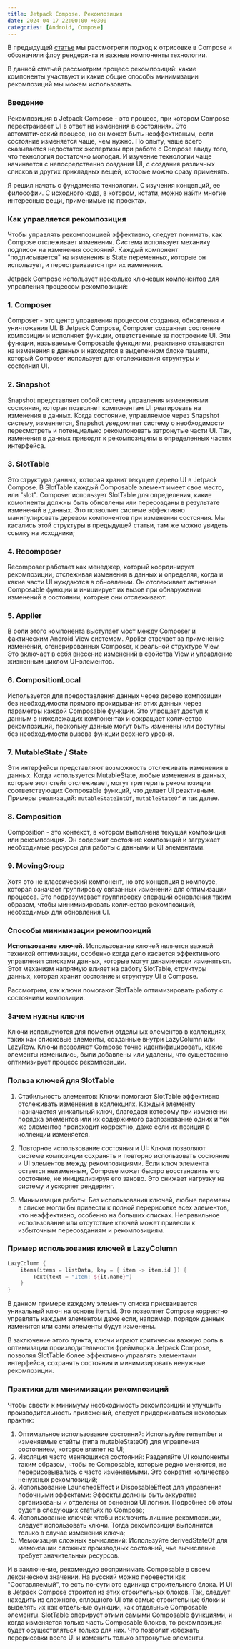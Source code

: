 ```yaml
---
title: Jetpack Compose. Рекомпозиция
date: 2024-04-17 22:00:00 +0300
categories: [Android, Compose]
---
```


В предыдущей [статье](https://marche1os.github.io/posts/compose-intro/) мы рассмотрели подход к отрисовке в Compose и обозначили флоу рендеринга и важные компоненты технологии. 

В данной статьей рассмотрим процесс рекомпозиций: какие компоненты участвуют и какие общие способы минимизации рекомпозиций мы можем использовать.

### Введение
Рекомпозиция в Jetpack Compose - это процесс, при котором Compose перестраивает UI в ответ на изменения в состояниях. 
Это автоматический процесс, но он может быть неэффективным, если состояние изменяется чаще, чем нужно.
По опыту, чаще всего сказывается недостаток экспертизы при работе с Compose ввиду того, что технология достаточно молодая.
И изучение технологии чаще начинается с непосредственно создания UI, с создания различных списков и других прикладных вещей, которые можно сразу применять.

Я решил начать с фундамента технологии. С изучения концепций, ее философии. С исходного кода, в котором, кстати, можно найти многие интересные вещи, применимые на проектах.

### Как управляется рекомпозиция
Чтобы управлять рекомпозицией эффективно, следует понимать, как Compose отслеживает изменения. Система использует механику подписок на изменения состояний. Каждый компонент "подписывается" на изменения в State переменных, которые он использует, и перестраивается при их изменении. 

Jetpack Compose использует несколько ключевых компонентов для управления процессом рекомпозиций:

### 1. Composer
Composer - это центр управления процессом создания, обновления и уничтожения UI. В Jetpack Compose, Composer сохраняет состояние композиции и исполняет функции, ответственные за построение UI. Эти функции, называемые Composable функциями, реактивно отзываются на изменения в данных и находятся в выделенном блоке памяти, который Composer использует для отслеживания структуры и состояния UI.

### 2. Snapshot
Snapshot представляет собой систему управления изменениями состояния, которая позволяет компонентам UI реагировать на изменения в данных. 
Когда состояние, управляемое через Snapshot систему, изменяется, Snapshot уведомляет систему о необходимости пересмотреть и потенциально рекомпоновать затронутые части UI. 
Так, изменения в данных приводят к рекомпозициям в определенных частях интерфейса.

### 3. SlotTable
Это структура данных, которая хранит текущее дерево UI в Jetpack Compose. В SlotTable каждый Composable элемент имеет свое место, или "slot". 
Composer использует SlotTable для определения, какие комопненты должны быть обновлены или пересозданы в результате изменений в данных. 
Это позволяет системе эффективно манипулировать деревом компонентов при изменении состояния.
Мы касались этой структуры в предыдущей статьи, там же можно увидеть ссылку на исходники;

### 4. Recomposer
Recomposer работает как менеджер, который координирует рекомпозиции, отслеживая изменения в данных и определяя, когда и какие части UI нуждаются в обновлении. 
Он отслеживает активные Composable функции и инициирует их вызов при обнаружении изменений в состоянии, которые они отслеживают.

### 5. Applier
В роли этого компонента выступает мост между Composer и фактическим Android View системом. 
Applier отвечает за применение изменений, сгенерированных Composer, к реальной структуре View. 
Это включает в себя внесение изменений в свойства View и управление жизненным циклом UI-элементов.

### 6. CompositionLocal
Используется для предоставления данных через дерево композиции без необходимости прямого прокидывания этих данных через параметры каждой Composable функции. 
Это упрощает доступ к данным в нижележащих компонентах и сокращает количество рекомпозиций, поскольку данные могут быть изменены или доступны без необходимости вызова функции верхнего уровня.

### 7. MutableState / State
Эти интерфейсы представляют возможность отслеживать изменения в данных. Когда используется MutableState, любые изменения в данных, которые этот стейт отслеживает, могут триггерить рекомпозиции соответствующих Composable функций, что делает UI реактивным.
Примеры реализаций: `mutableStateIntOf`, `mutableStateOf` и так далее.

### 8. Composition
Composition - это контекст, в котором выполнена текущая композиция или рекомпозиция. 
Он содержит состояние композиций и загружает необходимые ресурсы для работы с данными и UI элементами.

### 9. MovingGroup
Хотя это не классический компонент, но это концепция в компоузе, которая означает группировку связанных изменений для оптимизации процесса. 
Это подразумевает группировку операций обновления таким образом, чтобы минимизировать количество рекомпозиций, необходимых для обновления UI.

### Способы минимизации рекомпозиций
**Использование ключей.** Использование ключей является важной техникой оптимизации, особенно когда дело касается эффективного управления списками данных, которые могут динамически изменяться. Этот механизм напрямую влияет на работу SlotTable, структуры данных, которая хранит состояние и структуру UI в Compose. 

Рассмотрим, как ключи помогают SlotTable оптимизировать работу с состоянием композиции.

### Зачем нужны ключи

Ключи используются для пометки отдельных элементов в коллекциях, таких как списковые элементы, 
созданные внутри LazyColumn или LazyRow. 
Ключи позволяют Compose точно идентифицировать, какие элементы изменились, были добавлены или удалены, что существенно оптимизирует процесс рекомпозиции.

### Польза ключей для SlotTable

1. Стабильность элементов: Ключи помогают SlotTable эффективно отслеживать изменения в коллекциях. Каждый элементу назначается уникальный ключ, благодаря которому при изменении порядка элементов или их содержимого распознавание одних и тех же элементов происходит корректно, даже если их позиция в коллекции изменяется.

2. Повторное использование состояния и UI: Ключи позволяют системе композиции сохранять и повторно использовать состояние и UI элементов между рекомпозициями. 
Если ключ элемента остается неизменным, Compose может быстро восстановить его состояние, не инициализируя его заново. 
Это снижает нагрузку на систему и ускоряет рендеринг.

3. Минимизация работы: Без использования ключей, любые перемены в списке могли бы привести к полной перерисовке всех элементов, что неэффективно, особенно на больших списках. 
Неправильное использование или отсутствие ключей может привести к избыточным пересозданиям и рекомпозициям.

### Пример использования ключей в LazyColumn

```kotlin
LazyColumn {
    items(items = listData, key = { item -> item.id }) {
        Text(text = "Item: ${it.name}")
    }
}
```

В данном примере каждому элементу списка присваивается уникальный ключ на основе item.id. 
Это позволяет Compose корректно управлять каждым элементом даже если, например, порядок данных изменится или сами элементы будут изменены.

В заключение этого пункта, ключи играют критически важную роль в оптимизации производительности фреймворка Jetpack Compose, позволяя SlotTable более эффективно управлять элементами интерфейса, сохранять состояния и минимизировать ненужные рекомпозиции.

### Практики для минимизации рекомпозиций

Чтобы свести к минимуму необходимость рекомпозиций и улучшить производительность приложений, следует придерживаться некоторых практик:

1. Оптимальное использование состояний: Используйте remember и изменяемые стейты (типа mutableStateOf) для управления состоянием, которое влияет на UI;
2. Изоляция часто меняющихся состояний: Разделяйте UI компоненты таким образом, чтобы те Composable, которые редко меняются, не перерисовывались с часто изменяемыми. Это сократит количество ненужных рекомпозиций;
3. Использование LaunchedEffect и DisposableEffect для управления побочными эффектами: Эффекты должны быть аккуратно организованы и отделены от основной UI логики. Подробнее об этом будет в следующих статьях по Compose;
4. Использование ключей: чтобы исключить лишние рекомпозиции, следует использовать ключи. Тогда рекомпозиция выполнится только в случае изменения ключа;
5. Мемоизация сложных вычислений: Используйте derivedStateOf для мемоизации сложных производных состояний, чье вычисление требует значительных ресурсов.

И в заключение, рекомендую воспринимать Composable в своем лексическом значении. 
На русский можно перевести как "Составляемый", то есть по-сути это единица строительного блока.
И UI в Jetpack Compose строится из этих строительных блоков. 
Так, следует находить из сложного, сплошного UI эти самые строительные блоки и выделять их как отдельные функции, как отдельные Composable элементы.
SlotTable оперирует этими самыми Composable функциями, и когда изменяется только часть Composable блоков, то рекомпозиция будет осуществляться только для них.
Что позволит избежать перерисовки всего UI и изменить только затронутые элементы. 
